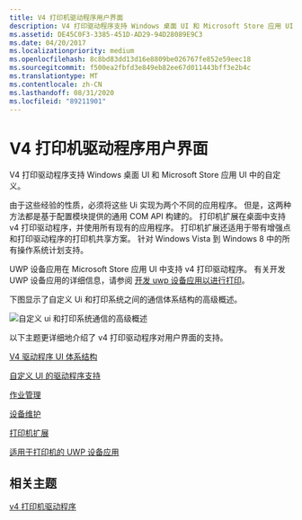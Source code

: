 ```yaml
---
title: V4 打印机驱动程序用户界面
description: V4 打印驱动程序支持 Windows 桌面 UI 和 Microsoft Store 应用 UI 中的自定义。
ms.assetid: DE45C0F3-3385-451D-AD29-94D28089E9C3
ms.date: 04/20/2017
ms.localizationpriority: medium
ms.openlocfilehash: 8c8bd83dd13d16e8809be026767fe852e59eec18
ms.sourcegitcommit: f500ea2fbfd3e849eb82ee67d011443bff3e2b4c
ms.translationtype: MT
ms.contentlocale: zh-CN
ms.lasthandoff: 08/31/2020
ms.locfileid: "89211901"
---
```

# <a name="v4-printer-driver-user-interfaces"></a>V4 打印机驱动程序用户界面


V4 打印驱动程序支持 Windows 桌面 UI 和 Microsoft Store 应用 UI 中的自定义。

由于这些经验的性质，必须将这些 Ui 实现为两个不同的应用程序。 但是，这两种方法都是基于配置模块提供的通用 COM API 构建的。 打印机扩展在桌面中支持 v4 打印驱动程序，并使用所有现有的应用程序。 打印机扩展还适用于带有增强点和打印驱动程序的打印机共享方案。 针对 Windows Vista 到 Windows 8 中的所有操作系统计划支持。

UWP 设备应用在 Microsoft Store 应用 UI 中支持 v4 打印驱动程序。 有关开发 UWP 设备应用的详细信息，请参阅 [开发 uwp 设备应用以进行打印](../devapps/uwp-device-apps-for-printers.md)。

下图显示了自定义 Ui 和打印系统之间的通信体系结构的高级概述。

![自定义 ui 和打印系统通信的高级概述](images/v4customuicomms.png)

以下主题更详细地介绍了 v4 打印驱动程序对用户界面的支持。

[V4 驱动程序 UI 体系结构](v4-driver-ui-architecture.md)

[自定义 UI 的驱动程序支持](driver-support-for-customized-ui.md)

[作业管理](job-management.md)

[设备维护](device-maintenance.md)

[打印机扩展](printer-extensions.md)

[适用于打印机的 UWP 设备应用](uwp-device-apps-for-printers.md)

## <a name="related-topics"></a>相关主题
[v4 打印机驱动程序](v4-printer-driver.md)
